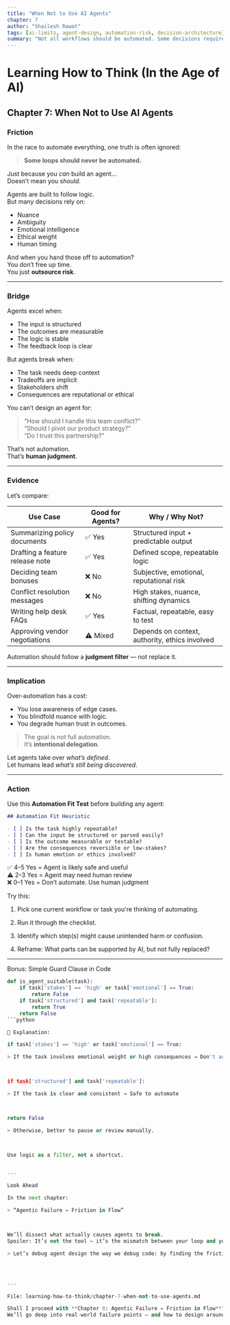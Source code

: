 ```yaml
---
title: "When Not to Use AI Agents"
chapter: 7
author: "Shailesh Rawat"
tags: [ai-limits, agent-design, automation-risk, decision-architecture]
summary: "Not all workflows should be automated. Some decisions require ambiguity, pause, or reflection. This chapter highlights when agents are the wrong solution — and what to do instead."
---
```


# Learning How to Think (In the Age of AI)

## Chapter 7: When Not to Use AI Agents

### Friction

In the race to automate everything, one truth is often ignored:

> **Some loops should never be automated.**

Just because you *can* build an agent…  
Doesn’t mean you *should*.

Agents are built to follow logic.  
But many decisions rely on:
- Nuance
- Ambiguity
- Emotional intelligence
- Ethical weight
- Human timing

And when you hand those off to automation?  
You don’t free up time.  
You just **outsource risk**.

---

### Bridge

Agents excel when:
- The input is structured  
- The outcomes are measurable  
- The logic is stable  
- The feedback loop is clear

But agents break when:
- The task needs deep context  
- Tradeoffs are implicit  
- Stakeholders shift  
- Consequences are reputational or ethical

You can’t design an agent for:
> “How should I handle this team conflict?”  
> “Should I pivot our product strategy?”  
> “Do I trust this partnership?”

That’s not automation.  
That’s **human judgment**.

---

### Evidence

Let’s compare:

| Use Case                          | Good for Agents? | Why / Why Not?                                 |
|----------------------------------|------------------|-------------------------------------------------|
| Summarizing policy documents     | ✅ Yes           | Structured input + predictable output          |
| Drafting a feature release note  | ✅ Yes           | Defined scope, repeatable logic                |
| Deciding team bonuses            | ❌ No            | Subjective, emotional, reputational risk       |
| Conflict resolution messages     | ❌ No            | High stakes, nuance, shifting dynamics         |
| Writing help desk FAQs           | ✅ Yes           | Factual, repeatable, easy to test              |
| Approving vendor negotiations    | ⚠️ Mixed         | Depends on context, authority, ethics involved |

Automation should follow a **judgment filter** — not replace it.

---

### Implication

Over-automation has a cost:

- You lose awareness of edge cases.  
- You blindfold nuance with logic.  
- You degrade human trust in outcomes.

> The goal is not full automation.  
> It’s **intentional delegation**.

Let agents take over *what’s defined*.  
Let humans lead *what’s still being discovered*.

---

### Action

Use this **Automation Fit Test** before building any agent:

```markdown
## Automation Fit Heuristic

- [ ] Is the task highly repeatable?
- [ ] Can the input be structured or parsed easily?
- [ ] Is the outcome measurable or testable?
- [ ] Are the consequences reversible or low-stakes?
- [ ] Is human emotion or ethics involved?
```

✅ 4–5 Yes = Agent is likely safe and useful  
⚠️ 2–3 Yes = Agent may need human review  
❌ 0–1 Yes = Don’t automate. Use human judgment

Try this:

1. Pick one current workflow or task you're thinking of automating.


2. Run it through the checklist.


3. Identify which step(s) might cause unintended harm or confusion.


4. Reframe: What parts can be supported by AI, but not fully replaced?




---

Bonus: Simple Guard Clause in Code

```python
def is_agent_suitable(task):
    if task['stakes'] == 'high' or task['emotional'] == True:
        return False
    if task['structured'] and task['repeatable']:
        return True
    return False
```python

🧠 Explanation:

if task['stakes'] == 'high' or task['emotional'] == True:

> If the task involves emotional weight or high consequences → Don't automate



if task['structured'] and task['repeatable']:

> If the task is clear and consistent → Safe to automate



return False

> Otherwise, better to pause or review manually.



Use logic as a filter, not a shortcut.


---

Look Ahead

In the next chapter:

> “Agentic Failure = Friction in Flow”



We’ll dissect what actually causes agents to break.
Spoiler: It’s not the tool — it’s the mismatch between your loop and your logic.

> Let’s debug agent design the way we debug code: by finding the friction.




---

File: learning-how-to-think/chapter-7-when-not-to-use-agents.md

Shall I proceed with **Chapter 8: Agentic Failure = Friction in Flow**?  
We’ll go deep into real-world failure points — and how to design around them.

